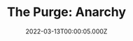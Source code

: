 ---
title: "The Purge: Anarchy"
year: 2014
date: 2022-03-13T00:00:05.000Z
permalink: /almanac/movies/2022-03-13-the-purge-anarchy/index.html
link: https://letterboxd.com/rknightuk/film/the-purge-anarchy/1/
rating: 3
tmdbid: 238636
---